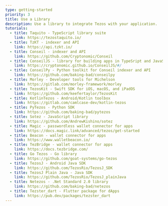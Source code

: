 ```yaml
---
type: getting-started
priority: 3
title: Use a Library
description: Use a library to integrate Tezos with your application.
tutorials:
  - title: Taquito - TypeScript library suite
    link: https://tezostaquito.io/
  - title: TzKT - indexer and API
    link: https://api.tzkt.io/
  - title: Conseil - indexer and API
    link: https://github.com/Cryptonomic/Conseil
  - title: ConseilJS - library for building apps in TypeSript and JavaScript
    link: https://cryptonomic.github.io/ConseilJS/#/
  - title: ConseilPy - Python toolkit for Conseil indexer and API
    link: https://github.com/baking-bad/conseilpy
  - title: Morley - Developer tools for Michelson
    link: https://gitlab.com/morley-framework/morley
  - title: TezosKit - Swift SDK for iOS, macOS, and iPadOS
    link: https://github.com/keefertaylor/TezosKit
  - title: KotlinTezos - Android/Kotlin toolbox
    link: https://gitlab.com/camlcase-dev/kotlin-tezos
  - title: PyTezos - Python SDK
    link: https://github.com/baking-bad/pytezos
  - title: Sotez - JavaScript library
    link: https://github.com/AndrewKishino/sotez
  - title: Magic - passwordless wallet connector for apps
    link: https://docs.magic.link/advanced/tezos/get-started
  - title: Beacon - wallet connector for apps
    link: https://www.walletbeacon.io/
  - title: TezBridge - wallet connector for apps
    link: https://docs.tezbridge.com/
  - title: Go Tezos - Go library
    link: https://github.com/goat-systems/go-tezos
  - title: TezosJ - Android Java SDK
    link: https://github.com/TezosRio/TezosJ_SDK
  - title: TezosJ Plain Java - Java SDK
    link: https://github.com/TezosRio/TezosJ_plainJava
  - title: Netezos - .Net Standard 2.0 library
    link: https://github.com/baking-bad/netezos
  - title: Tezster_dart - Flutter package for dApps
    link: https://pub.dev/packages/tezster_dart
---
```

